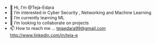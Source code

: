 - 👋 Hi, I’m @Teja-Edara
- 👀 I’m interested in Cyber Security , Networking and Machine Learning
- 🌱 I’m currently learning ML
- 💞️ I’m looking to collaborate on projects
- 📫 How to reach me ...
            tejaedara99@gmail.com
            http://www.linkedin.com/in/teja-e       

<!---
Teja-Edara/Teja-Edara is a ✨ special ✨ repository because its `README.md` (this file) appears on your GitHub profile.
You can click the Preview link to take a look at your changes.
--->
